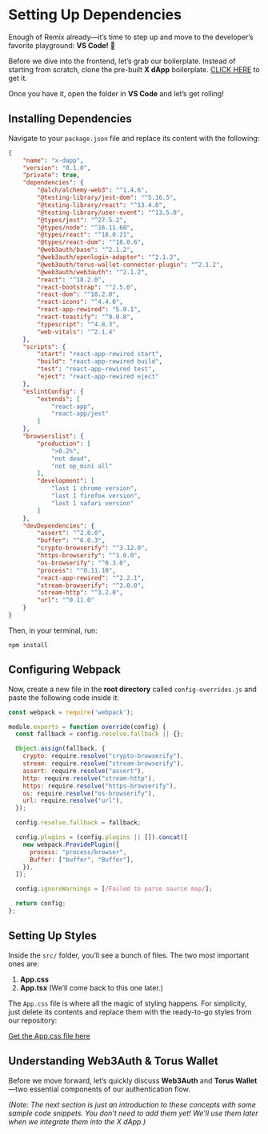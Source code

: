 # Setting Up Dependencies

Enough of Remix already—it’s time to step up and move to the developer’s favorite playground: **VS Code!** 🎉

Before we dive into the frontend, let’s grab our boilerplate. Instead of starting from scratch, clone the pre-built **X dApp** boilerplate. [CLICK HERE](https://github.com/0xmetaschool/twitter-dapp-boilerplate) to get it.

Once you have it, open the folder in **VS Code** and let’s get rolling!

## Installing Dependencies

Navigate to your `package.json` file and replace its content with the following:

```json
{
    "name": "x-dapp",
    "version": "0.1.0",
    "private": true,
    "dependencies": {
        "@alch/alchemy-web3": "^1.4.6",
        "@testing-library/jest-dom": "^5.16.5",
        "@testing-library/react": "^13.4.0",
        "@testing-library/user-event": "^13.5.0",
        "@types/jest": "^27.5.2",
        "@types/node": "^16.11.60",
        "@types/react": "^18.0.21",
        "@types/react-dom": "^18.0.6",
        "@web3auth/base": "^2.1.2",
        "@web3auth/openlogin-adapter": "^2.1.2",
        "@web3auth/torus-wallet-connector-plugin": "^2.1.2",
        "@web3auth/web3auth": "^2.1.2",
        "react": "^18.2.0",
        "react-bootstrap": "^2.5.0",
        "react-dom": "^18.2.0",
        "react-icons": "^4.4.0",
        "react-app-rewired": "5.0.1",
        "react-toastify": "^9.0.8",
        "typescript": "^4.8.3",
        "web-vitals": "^2.1.4"
    },
    "scripts": {
        "start": "react-app-rewired start",
        "build": "react-app-rewired build",
        "test": "react-app-rewired test",
        "eject": "react-app-rewired eject"
    },
    "eslintConfig": {
        "extends": [
            "react-app",
            "react-app/jest"
        ]
    },
    "browserslist": {
        "production": [
            ">0.2%",
            "not dead",
            "not op_mini all"
        ],
        "development": [
            "last 1 chrome version",
            "last 1 firefox version",
            "last 1 safari version"
        ]
    },
    "devDependencies": {
        "assert": "^2.0.0",
        "buffer": "^6.0.3",
        "crypto-browserify": "^3.12.0",
        "https-browserify": "^1.0.0",
        "os-browserify": "^0.3.0",
        "process": "^0.11.10",
        "react-app-rewired": "^2.2.1",
        "stream-browserify": "^3.0.0",
        "stream-http": "^3.2.0",
        "url": "^0.11.0"
    }
}

```

Then, in your terminal, run:

```
npm install
```

## Configuring Webpack

Now, create a new file in the **root directory** called `config-overrides.js` and paste the following code inside it:

```jsx
const webpack = require('webpack');

module.exports = function override(config) {
  const fallback = config.resolve.fallback || {};

  Object.assign(fallback, {
    crypto: require.resolve("crypto-browserify"),
    stream: require.resolve("stream-browserify"),
    assert: require.resolve("assert"),
    http: require.resolve("stream-http"),
    https: require.resolve("https-browserify"),
    os: require.resolve("os-browserify"),
    url: require.resolve("url"),
  });

  config.resolve.fallback = fallback;

  config.plugins = (config.plugins || []).concat([
    new webpack.ProvidePlugin({
      process: "process/browser",
      Buffer: ["buffer", "Buffer"],
    }),
  ]);

  config.ignoreWarnings = [/Failed to parse source map/];

  return config;
};

```

## Setting Up Styles

Inside the `src/` folder, you’ll see a bunch of files. The two most important ones are:

1. **App.css**
2. **App.tsx** (We’ll come back to this one later.)

The `App.css` file is where all the magic of styling happens. For simplicity, just delete its contents and replace them with the ready-to-go styles from our repository:

[Get the App.css file here](https://github.com/0xmetaschool/Twitter-Dapp/blob/main/src/App.css)

## Understanding Web3Auth & Torus Wallet

Before we move forward, let’s quickly discuss **Web3Auth** and **Torus Wallet**—two essential components of our authentication flow.

*(Note: The next section is just an introduction to these concepts with some sample code snippets. You don’t need to add them yet! We’ll use them later when we integrate them into the X dApp.)*